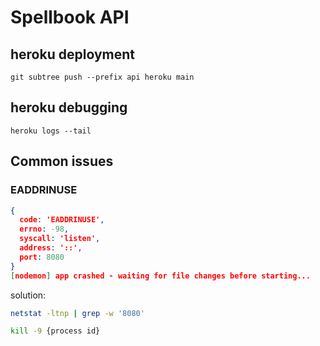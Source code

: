 # Spellbook API

## heroku deployment
```
git subtree push --prefix api heroku main
```

## heroku debugging
```
heroku logs --tail
```

## Common issues

### EADDRINUSE
```JSON
{
  code: 'EADDRINUSE',
  errno: -98,
  syscall: 'listen',
  address: '::',
  port: 8080
}
[nodemon] app crashed - waiting for file changes before starting...
```

solution:
```sh
netstat -ltnp | grep -w '8080'

kill -9 {process id}
```